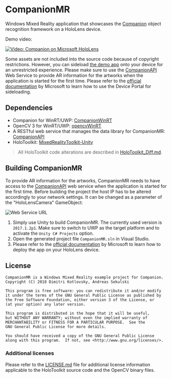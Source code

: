 # CompanionMR

Windows Mixed Reality application that showcases the [Companion](https://github.com/LibCompanion/libCompanion/) object recognition framework on a HoloLens device.

Demo video:

[![Video: Companion on Microsoft HoloLens](http://img.youtube.com/vi/d8Utp1bLp0Y/0.jpg)](https://www.youtube.com/watch?v=d8Utp1bLp0Y)

Some assets are not included into the source code because of copyright restrictions. However, you can sideload [the demo app](/releases/latest) onto your device for an unrestricted experience. Please make sure to use the [CompanionAPI](https://github.com/LibCompanion/CompanionAPI) Web Service to provide AR information for the artworks when the application is started for the first time. Please refer to the [official documentation](https://developer.microsoft.com/en-us/windows/mixed-reality/using_the_windows_device_portal#apps) by Microsoft to learn how to use the Device Portal for sideloading.

## Dependencies

* Companion for WinRT/UWP: [CompanionWinRT](https://github.com/LibCompanion/CompanionWinRT)
* OpenCV 3 for WinRT/UWP: [opencvWinRT](https://github.com/LibCompanion/opencvWinRT/)
* A RESTful web service that manages the data library for CompanionMR: [CompanionAPI](https://github.com/LibCompanion/CompanionAPI)
* HoloToolkit: [MixedRealityToolkit-Unity](https://github.com/Microsoft/MixedRealityToolkit-Unity)
> All HoloToolkit code alterations are described in [HoloToolkit_Diff.md](Assets/HoloToolkit/HoloToolkit_Diff.md).

## Building CompanionMR

To provide AR information for the artworks, CompanionMR needs to have access to the [CompanionAPI](https://github.com/LibCompanion/CompanionAPI) web service when the application is started for the first time. Before building the project the host IP has to be altered accordingly to your network settings. It can be changed as a parameter of the "HoloLensCamera" GameObject:

![Web Service URL](https://libcompanion.github.io/CompanionDoc/images/example/webservice.jpg "Web Service URL")

1. Simply use Unity to build CompanionMR. The currently used version is `2017.1.2p1`. Make sure to switch to UWP as the target platform and to activate the `Unity C# Projects` option.
3. Open the generated project file `CompanionMR.sln` in Visual Studio.
4. Please refer to the [official documentation](https://developer.microsoft.com/en-us/windows/mixed-reality/using_visual_studio) by Microsoft to learn how to deploy the app on your HoloLens device.

## License

```
CompanionMR is a Windows Mixed Reality example project for Companion.
Copyright (C) 2018 Dimitri Kotlovsky, Andreas Sekulski

This program is free software: you can redistribute it and/or modify
it under the terms of the GNU General Public License as published by
the Free Software Foundation, either version 3 of the License, or
(at your option) any later version.

This program is distributed in the hope that it will be useful,
but WITHOUT ANY WARRANTY; without even the implied warranty of
MERCHANTABILITY or FITNESS FOR A PARTICULAR PURPOSE.  See the
GNU General Public License for more details.

You should have received a copy of the GNU General Public License
along with this program.  If not, see <http://www.gnu.org/licenses/>.
```

### Additional licenses

Please refer to the [LICENSE.md](/LICENSE.md) file for additional license information applicable to the HoloToolkit source code and the OpenCV binary files.
